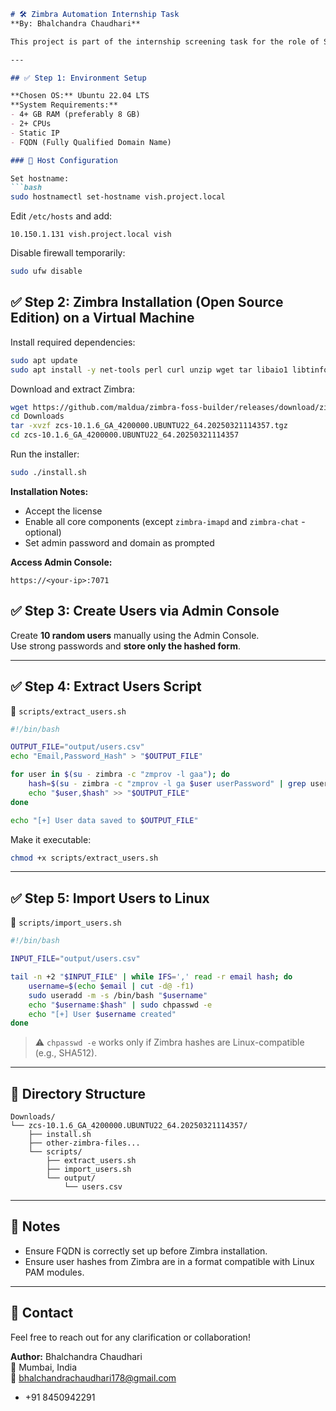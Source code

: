 ```markdown
# 🛠️ Zimbra Automation Internship Task
**By: Bhalchandra Chaudhari**

This project is part of the internship screening task for the role of System Administrator. It involves installing Zimbra Collaboration Suite (Open Source Edition) on a virtual machine and automating user extraction and import into a Linux system.

---

## ✅ Step 1: Environment Setup

**Chosen OS:** Ubuntu 22.04 LTS  
**System Requirements:**
- 4+ GB RAM (preferably 8 GB)
- 2+ CPUs
- Static IP
- FQDN (Fully Qualified Domain Name)

### 🔧 Host Configuration

Set hostname:
```bash
sudo hostnamectl set-hostname vish.project.local
```

Edit `/etc/hosts` and add:
```
10.150.1.131 vish.project.local vish
```

Disable firewall temporarily:
```bash
sudo ufw disable
```

## ✅ Step 2: Zimbra Installation (Open Source Edition) on a Virtual Machine

Install required dependencies:
```bash
sudo apt update
sudo apt install -y net-tools perl curl unzip wget tar libaio1 libtinfo5
```

Download and extract Zimbra:
```bash
wget https://github.com/maldua/zimbra-foss-builder/releases/download/zimbra-foss-build-ubuntu-22.04/10.1.6/zcs-10.1.6_GA_4200000.UBUNTU22_64.20250321114357.tgz
cd Downloads
tar -xvzf zcs-10.1.6_GA_4200000.UBUNTU22_64.20250321114357.tgz
cd zcs-10.1.6_GA_4200000.UBUNTU22_64.20250321114357
```

Run the installer:
```bash
sudo ./install.sh
```

**Installation Notes:**
- Accept the license
- Enable all core components (except `zimbra-imapd` and `zimbra-chat` - optional)
- Set admin password and domain as prompted

**Access Admin Console:**
```
https://<your-ip>:7071
```

## ✅ Step 3: Create Users via Admin Console

Create **10 random users** manually using the Admin Console.  
Use strong passwords and **store only the hashed form**.

---

## ✅ Step 4: Extract Users Script

📄 `scripts/extract_users.sh`
```bash
#!/bin/bash

OUTPUT_FILE="output/users.csv"
echo "Email,Password_Hash" > "$OUTPUT_FILE"

for user in $(su - zimbra -c "zmprov -l gaa"); do
    hash=$(su - zimbra -c "zmprov -l ga $user userPassword" | grep userPassword: | awk '{print $2}')
    echo "$user,$hash" >> "$OUTPUT_FILE"
done

echo "[+] User data saved to $OUTPUT_FILE"
```

Make it executable:
```bash
chmod +x scripts/extract_users.sh
```

---

## ✅ Step 5: Import Users to Linux

📄 `scripts/import_users.sh`
```bash
#!/bin/bash

INPUT_FILE="output/users.csv"

tail -n +2 "$INPUT_FILE" | while IFS=',' read -r email hash; do
    username=$(echo $email | cut -d@ -f1)
    sudo useradd -m -s /bin/bash "$username"
    echo "$username:$hash" | sudo chpasswd -e
    echo "[+] User $username created"
done
```

> ⚠️ `chpasswd -e` works only if Zimbra hashes are Linux-compatible (e.g., SHA512).

---

## 📂 Directory Structure

```
Downloads/
└── zcs-10.1.6_GA_4200000.UBUNTU22_64.20250321114357/
    ├── install.sh
    ├── other-zimbra-files...
    └── scripts/
        ├── extract_users.sh
        ├── import_users.sh
        └── output/
            └── users.csv
```

---

## 📌 Notes

- Ensure FQDN is correctly set up before Zimbra installation.
- Ensure user hashes from Zimbra are in a format compatible with Linux PAM modules.

---

## 📧 Contact

Feel free to reach out for any clarification or collaboration!

**Author:** Bhalchandra Chaudhari  
📍 Mumbai, India  
📧 bhalchandrachaudhari178@gmail.com
- +91 8450942291
